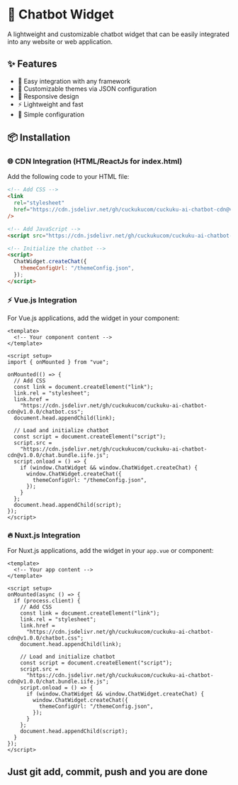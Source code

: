 # 💬 Chatbot Widget

A lightweight and customizable chatbot widget that can be easily integrated into any website or web application.

## ✨ Features

- 🚀 Easy integration with any framework
- 🎨 Customizable themes via JSON configuration
- 📱 Responsive design
- ⚡ Lightweight and fast
- 🔧 Simple configuration

## 📦 Installation

### 🌐 CDN Integration (HTML/ReactJs for index.html)

Add the following code to your HTML file:

```html
<!-- Add CSS -->
<link
  rel="stylesheet"
  href="https://cdn.jsdelivr.net/gh/cuckukucom/cuckuku-ai-chatbot-cdn@v1.0.0/chatbot.css"
/>

<!-- Add JavaScript -->
<script src="https://cdn.jsdelivr.net/gh/cuckukucom/cuckuku-ai-chatbot-cdn@v1.0.0/chat.bundle.iife.js"></script>

<!-- Initialize the chatbot -->
<script>
  ChatWidget.createChat({
    themeConfigUrl: "/themeConfig.json",
  });
</script>
```

### ⚡ Vue.js Integration

For Vue.js applications, add the widget in your component:

```vue
<template>
  <!-- Your component content -->
</template>

<script setup>
import { onMounted } from "vue";

onMounted(() => {
  // Add CSS
  const link = document.createElement("link");
  link.rel = "stylesheet";
  link.href =
    "https://cdn.jsdelivr.net/gh/cuckukucom/cuckuku-ai-chatbot-cdn@v1.0.0/chatbot.css";
  document.head.appendChild(link);

  // Load and initialize chatbot
  const script = document.createElement("script");
  script.src =
    "https://cdn.jsdelivr.net/gh/cuckukucom/cuckuku-ai-chatbot-cdn@v1.0.0/chat.bundle.iife.js";
  script.onload = () => {
    if (window.ChatWidget && window.ChatWidget.createChat) {
      window.ChatWidget.createChat({
        themeConfigUrl: "/themeConfig.json",
      });
    }
  };
  document.head.appendChild(script);
});
</script>
```

### 🔥 Nuxt.js Integration

For Nuxt.js applications, add the widget in your `app.vue` or component:

```vue
<template>
  <!-- Your app content -->
</template>

<script setup>
onMounted(async () => {
  if (process.client) {
    // Add CSS
    const link = document.createElement("link");
    link.rel = "stylesheet";
    link.href =
      "https://cdn.jsdelivr.net/gh/cuckukucom/cuckuku-ai-chatbot-cdn@v1.0.0/chatbot.css";
    document.head.appendChild(link);

    // Load and initialize chatbot
    const script = document.createElement("script");
    script.src =
      "https://cdn.jsdelivr.net/gh/cuckukucom/cuckuku-ai-chatbot-cdn@v1.0.0/chat.bundle.iife.js";
    script.onload = () => {
      if (window.ChatWidget && window.ChatWidget.createChat) {
        window.ChatWidget.createChat({
          themeConfigUrl: "/themeConfig.json",
        });
      }
    };
    document.head.appendChild(script);
  }
});
</script>
```

<!-- ## ⚙️ Configuration

### Theme Configuration

Create a `themeConfig.json` file in your public directory to customize the chatbot appearance:

```json
{
  "primaryColor": "#007bff",
  "backgroundColor": "#ffffff",
  "textColor": "#333333",
  "borderRadius": "8px",
  "position": "bottom-right"
}
```

### Available Options

| Option           | Type    | Default        | Description                               |
| ---------------- | ------- | -------------- | ----------------------------------------- |
| `themeConfigUrl` | string  | Required       | URL to your theme configuration JSON file |
| `position`       | string  | `bottom-right` | Widget position on screen                 |
| `autoOpen`       | boolean | `false`        | Automatically open chat on page load      |

## 🚀 Quick Start

1. **Copy the integration code** for your framework
2. **Create a `themeConfig.json`** file in your public directory
3. **Customize the theme** according to your brand
4. **Test the integration** on your website

## 📝 Examples

Check out the [examples directory](./examples) for complete implementation examples in various frameworks.

## 🤝 Contributing

Contributions are welcome! Please feel free to submit a Pull Request.

## 📄 License

This project is licensed under the MIT License.

## 🆘 Support

If you encounter any issues or have questions, please [open an issue](https://github.com/cuckukucom/cuckuku-ai-chatbot-cdn/issues) on GitHub. -->

## Just git add, commit, push and you are done